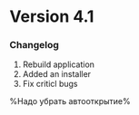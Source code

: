 # Version 4.1
### Changelog
1. Rebuild application
2. Added an installer
3. Fix criticl bugs

%Надо убрать автооткрытие%